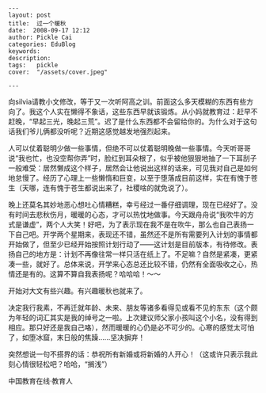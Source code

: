 
    ---
    layout: post  
    title:  过一个暖秋  
    date:  2008-09-17 12:12  
    author: Pickle Cai  
    categories: EduBlog  
    keywords: 
    description:   
    tags:	pickle   
    cover:  "/assets/cover.jpeg"  

    ---  
    
向silvia请教小文修改，等于又一次听阿高之训。前面这么多天模糊的东西有些方向了。我这个人实在懒得不象话，这些东西早就该锻炼。从小妈就教育过：赶早不赶晚，“早起三光，晚起三荒”。迟了是什么东西都不会留给你的。为什么对于这句话我们爷儿俩都没听呢？近期这感觉越发地强烈起来。



人可以仗着聪明少做一些事情，但绝不可以仗着聪明晚做一些事情。今天听哥哥说“我也忙，也没空帮你弄”时，脸红到耳朵根了，似乎被他狠狠地抽了一下耳刮子一般难受：居然懒成这个样子，居然会让他说出这样的话来，可见我对自己是如何地怠慢了。经历了心理上一些懒惰和巨变，以至于堕落成目前这样，实在有愧于苍生（天哪，连有愧于苍生都说出来了，社稷啥的就免说了）。



晚上还莫名其妙地恶心想吐心情糟糕，幸亏经过一番仔细调理，现在已经好了。没有时间去悲秋伤月，暖暖的心态，才可以热忱地做事。今天跟舟舟说“我吹牛的方式是谦虚”，两个人大笑！好吧，为了表示现在我不是在吹牛，那么也自己表扬一下自己吧。开学两个星期来，表现还不错，虽然还不是所有需要列入计划的事情都开始做了，但至少已经开始按照计划行动了——这计划是目前版本，有待修改。表扬自己的地方是：计划不再像往常一样只活在纸上了。不足嘛？自然是紧凑，更紧凑一些，就好了。总体来说，开学来心态总还比较不错，仍然有全面吸收之心，热情还是有的。这算不算自我表扬呢？哈哈哈！～～



开始对大文有些兴趣。有兴趣暖秋也就来了。



决定我行我素，不再迁就年龄、未来、朋友等诸多看得见或看不见的东东（这个颇为年轻的词汇其实是我的绰号之一啦。上次建议师父家小孩叫这个小名，没有得到相应。那只好还是我自己咯），然而暖暖的心仍是必不可少的。心寒的感觉太可怕了，如堕冰窟，末日般的焦躁……坚决摒弃！



突然想说一句不搭界的话：恭祝所有新婚或将新婚的人开心！（这或许只表示我此刻心情很轻松吧？哈哈，“搁浅”）



		    
 中国教育在线·教育人

